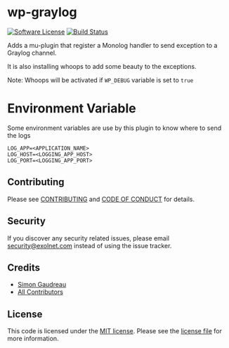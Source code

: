 # wp-graylog

[![Software License](https://img.shields.io/badge/license-MIT-8469ad.svg?style=flat-square)](LICENSE.md)
[![Build Status](https://img.shields.io/travis/eXolnet/wp-graylog/master.svg?style=flat-square)](https://travis-ci.org/eXolnet/wp-graylog)


Adds a mu-plugin that register a Monolog handler to send exception to a Graylog channel.

It is also installing whoops to add some beauty to the exceptions.

Note: Whoops will be activated if `WP_DEBUG` variable is set to `true`

# Environment Variable
Some environment variables are use by this plugin to know where to send the logs

```
LOG_APP=<APPLICATION_NAME>
LOG_HOST=<LOGGING_APP_HOST>
LOG_PORT=<LOGGING_APP_PORT>
```

## Contributing

Please see [CONTRIBUTING](CONTRIBUTING.md) and [CODE OF CONDUCT](CODE_OF_CONDUCT.md) for details.

## Security

If you discover any security related issues, please email security@exolnet.com instead of using the issue tracker.

## Credits

- [Simon Gaudreau](https://github.com/Gandhi11)
- [All Contributors](../../contributors)

## License

This code is licensed under the [MIT license](http://choosealicense.com/licenses/mit/). 
Please see the [license file](LICENSE) for more information.
